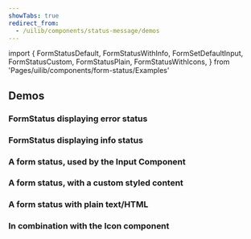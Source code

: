 ```yaml
---
showTabs: true
redirect_from:
  - /uilib/components/status-message/demos
---
```


import {
FormStatusDefault,
FormStatusWithInfo,
FormSetDefaultInput,
FormStatusCustom,
FormStatusPlain,
FormStatusWithIcons,
} from 'Pages/uilib/components/form-status/Examples'

## Demos

### FormStatus displaying error status

<FormStatusDefault />

### FormStatus displaying info status

<FormStatusWithInfo />

### A form status, used by the Input Component

<FormSetDefaultInput />

### A form status, with a custom styled content

<FormStatusCustom />

### A form status with plain text/HTML

<FormStatusPlain />

### In combination with the Icon component

<FormStatusWithIcons />
